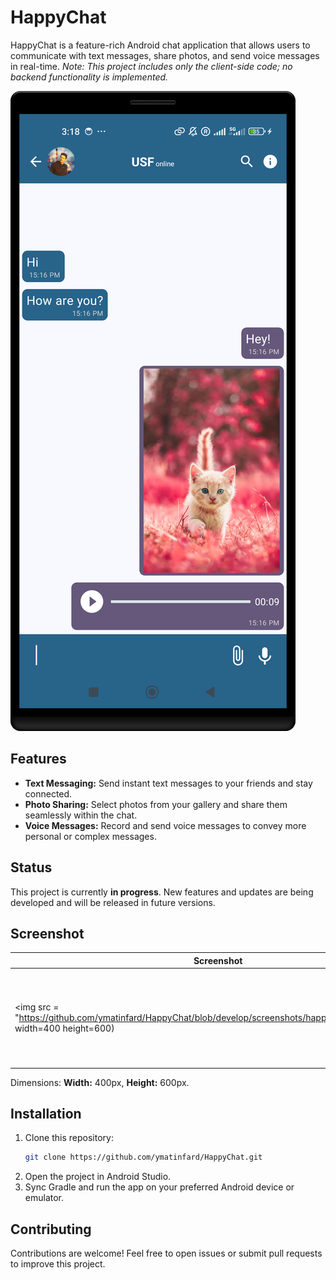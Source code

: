 # HappyChat

HappyChat is a feature-rich Android chat application that allows users to communicate with text messages, share photos, and send voice messages in real-time. *Note: This project includes only the client-side code; no backend functionality is implemented.*

![HappyChat Screenshot](https://github.com/ymatinfard/HappyChat/blob/develop/screenshots/happychat_screenshot.png)

## Features

- **Text Messaging:** Send instant text messages to your friends and stay connected.
- **Photo Sharing:** Select photos from your gallery and share them seamlessly within the chat.
- **Voice Messages:** Record and send voice messages to convey more personal or complex messages.

## Status

This project is currently **in progress**. New features and updates are being developed and will be released in future versions.

## Screenshot

| Screenshot                                                                                                                   | Description           |
|------------------------------------------------------------------------------------------------------------------------------|-----------------------|
| <img src = "https://github.com/ymatinfard/HappyChat/blob/develop/screenshots/happychat_screenshot.png" width=400 height=600) | A preview of the chat interface, demonstrating the user-friendly design and intuitive layout. |

Dimensions: **Width:** 400px, **Height:** 600px.

## Installation

1. Clone this repository:
   ```bash
   git clone https://github.com/ymatinfard/HappyChat.git
   ```
2. Open the project in Android Studio.
3. Sync Gradle and run the app on your preferred Android device or emulator.

## Contributing

Contributions are welcome! Feel free to open issues or submit pull requests to improve this project.